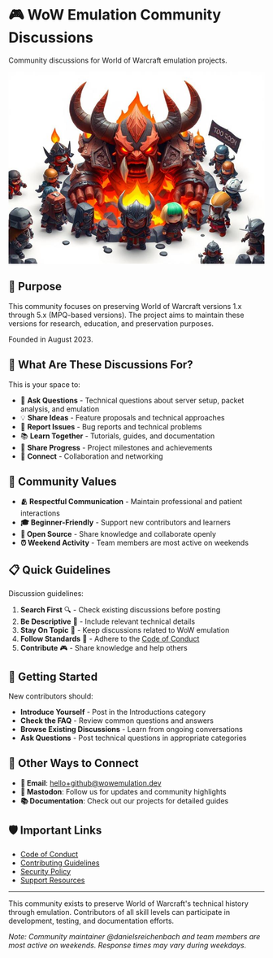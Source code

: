 # 🎮 WoW Emulation Community Discussions

Community discussions for World of Warcraft emulation projects.

<div align="center">

![TOO SOON](assets/chibi-ragnaros-meetup.jpeg)

</div>

## 🌟 Purpose

This community focuses on preserving World of Warcraft versions 1.x through 5.x
(MPQ-based versions). The project aims to maintain these versions for research,
education, and preservation purposes.

Founded in August 2023.

## 💬 What Are These Discussions For?

This is your space to:

- 🤔 **Ask Questions** - Technical questions about server setup, packet analysis,
  and emulation
- 💡 **Share Ideas** - Feature proposals and technical approaches
- 🎯 **Report Issues** - Bug reports and technical problems
- 📚 **Learn Together** - Tutorials, guides, and documentation
- 🎉 **Share Progress** - Project milestones and achievements
- 🤝 **Connect** - Collaboration and networking

## 🌈 Community Values

- **🫂 Respectful Communication** - Maintain professional and patient interactions
- **🎓 Beginner-Friendly** - Support new contributors and learners
- **🔧 Open Source** - Share knowledge and collaborate openly
- **⏰ Weekend Activity** - Team members are most active on weekends

## 📋 Quick Guidelines

Discussion guidelines:

1. **Search First** 🔍 - Check existing discussions before posting
2. **Be Descriptive** 📝 - Include relevant technical details
3. **Stay On Topic** 🎯 - Keep discussions related to WoW emulation
4. **Follow Standards** 💖 - Adhere to the [Code of Conduct](https://github.com/wowemulation-dev/.github/blob/main/CODE_OF_CONDUCT.md)
5. **Contribute** 🎮 - Share knowledge and help others

## 🚀 Getting Started

New contributors should:

- **Introduce Yourself** - Post in the Introductions category
- **Check the FAQ** - Review common questions and answers
- **Browse Existing Discussions** - Learn from ongoing conversations
- **Ask Questions** - Post technical questions in appropriate categories

## 🤝 Other Ways to Connect

- **📧 Email**: <hello+github@wowemulation.dev>
- **🦣 Mastodon**: Follow us for updates and community highlights
- **📚 Documentation**: Check out our projects for detailed guides

## 🛡️ Important Links

- [Code of Conduct](https://github.com/wowemulation-dev/.github/blob/main/CODE_OF_CONDUCT.md)
- [Contributing Guidelines](https://github.com/wowemulation-dev/.github/blob/main/CONTRIBUTING.md)
- [Security Policy](https://github.com/wowemulation-dev/.github/blob/main/SECURITY.md)
- [Support Resources](https://github.com/wowemulation-dev/.github/blob/main/SUPPORT.md)

---

This community exists to preserve World of Warcraft's technical history through
emulation. Contributors of all skill levels can participate in development,
testing, and documentation efforts.

*Note: Community maintainer @danielsreichenbach and team members are most active
on weekends. Response times may vary during weekdays.*
